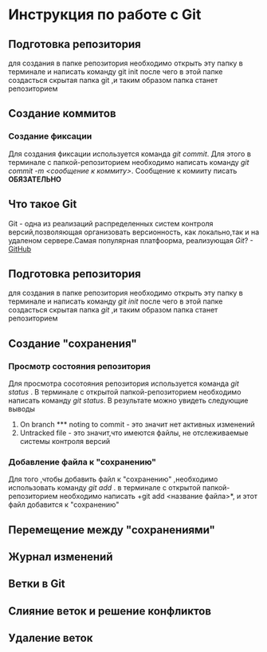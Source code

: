 # Инструкция по работе с Git


## Подготовка репозитория
для создания в папке репозитория необходимо открыть эту папку в терминале и написать команду git init после чего в этой папке создасться скрытая папка git ,и таким образом папка станет репозиторием
## Создание коммитов

### Создание фиксации
Для создания фиксации используется команда *git commit*. Для этого в терминале с папкой-репозиторием необходимо написать команду *git commit -m <сообщение к коммиту>*. Сообщение к комииту писать **ОБЯЗАТЕЛЬНО**

## Что такое Git
Git - одна из реализаций распределенных систем контроля версий,позволяющая организовать версионность, как локально,так и на удаленом сервере.Самая популярная платфоорма, реализующая *Git*? - [GitHub](http://github.com)

## Подготовка репозитория
для создания в папке репозитория необходимо открыть эту папку в терминале и написать команду *git init* после чего в этой папке создасться скрытая папка *git* ,и таким образом папка станет репозиторием

## Создание "сохранения"
### Просмотр состояния репозитория
Для просмотра сосотояния репозитория используется команда *git status* . В терминале с открытой папкой-репозиторием необходимо написать команду *git status*. В результате можно увидеть следующие выводы
1. On branch *** noting to commit - это значит нет активных изменений
2. Untracked file - это значит,что имеются файлы, не отслеживаемые системы контроля версий

### Добавление файла к "сохранению"
Для того ,чтобы добавить файл к "сохранению" ,необходимо использовать команду *git add* . в терминале с открытой папкой-репозиторием необходимо написать +git add <название файла>*, и этот файл добавится к "сохранению"


## Перемещение между "сохранениями"

## Журнал изменений

## Ветки в Git

## Слияние веток и решение конфликтов

## Удаление веток